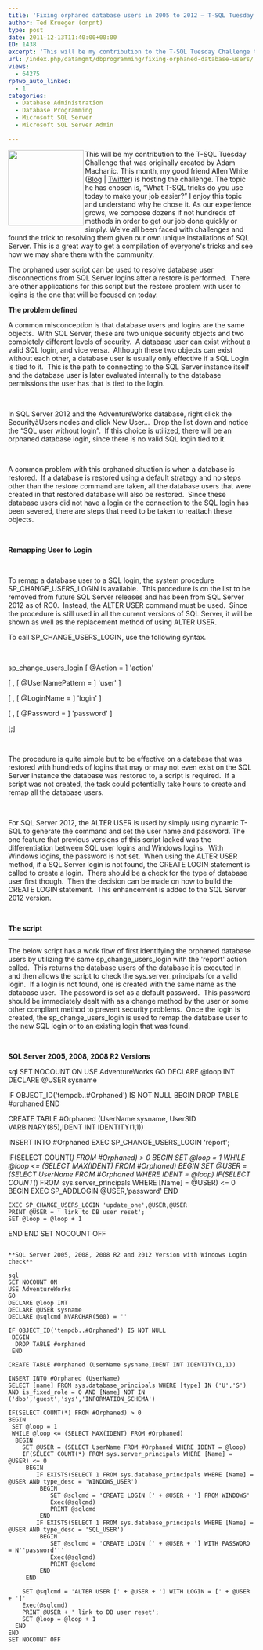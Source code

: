 ```yaml
---
title: 'Fixing orphaned database users in 2005 to 2012 – T-SQL Tuesday #025'
author: Ted Krueger (onpnt)
type: post
date: 2011-12-13T11:40:00+00:00
ID: 1438
excerpt: 'This will be my contribution to the T-SQL Tuesday Challenge that was originally created by Adam Machanic.  This month, my good friend Allen White (Blog | Twitter) is hosting the challenge.  The topic he has chosen is, “What T-SQL tricks do you use today&hellip;'
url: /index.php/datamgmt/dbprogramming/fixing-orphaned-database-users/
views:
  - 64275
rp4wp_auto_linked:
  - 1
categories:
  - Database Administration
  - Database Programming
  - Microsoft SQL Server
  - Microsoft SQL Server Admin

---
```

<div class="image_block">
  <a href="http://sqlblog.com/blogs/allen_white/archive/2011/12/05/t-sql-tuesday-025-invitation-to-share-your-tricks.aspx"><img alt="" src="/wp-content/uploads/blogs/DataMgmt/-19.png?mtime=1323611029" width="154" height="154" align="left" /></a>
</div>

This will be my contribution to the T-SQL Tuesday Challenge that was originally created by Adam Machanic. This month, my good friend Allen White ([Blog][1] | [Twitter][2]) is hosting the challenge. The topic he has chosen is, “What T-SQL tricks do you use today to make your job easier?” I enjoy this topic and understand why he chose it. As our experience grows, we compose dozens if not hundreds of methods in order to get our job done quickly or simply. We've all been faced with challenges and found the trick to resolving them given our own unique installations of SQL Server. This is a great way to get a compilation of everyone's tricks and see how we may share them with the community. 

The orphaned user script can be used to resolve database user disconnections from SQL Server logins after a restore is performed.  There are other applications for this script but the restore problem with user to logins is the one that will be focused on today.

**The problem defined**

A common misconception is that database users and logins are the same objects.  With SQL Server, these are two unique security objects and two completely different levels of security.  A database user can exist without a valid SQL login, and vice versa.  Although these two objects can exist without each other, a database user is usually only effective if a SQL Login is tied to it.  This is the path to connecting to the SQL Server instance itself and the database user is later evaluated internally to the database permissions the user has that is tied to the login.

 

In SQL Server 2012 and the AdventureWorks database, right click the SecurityàUsers nodes and click New User...  Drop the list down and notice the “SQL user without login”.  If this choice is utilized, there will be an orphaned database login, since there is no valid SQL login tied to it.

 

A common problem with this orphaned situation is when a database is restored.  If a database is restored using a default strategy and no steps other than the restore command are taken, all the database users that were created in that restored database will also be restored.  Since these database users did not have a login or the connection to the SQL login has been severed, there are steps that need to be taken to reattach these objects.

 

**Remapping User to Login**

 

To remap a database user to a SQL login, the system procedure SP\_CHANGE\_USERS_LOGIN is available.  This procedure is on the list to be removed from future SQL Server releases and has been from SQL Server 2012 as of RC0.  Instead, the ALTER USER command must be used.  Since the procedure is still used in all the current versions of SQL Server, it will be shown as well as the replacement method of using ALTER USER.  

To call SP\_CHANGE\_USERS_LOGIN, use the following syntax.

 

sp\_change\_users_login [ @Action = ] 'action'

[ , [ @UserNamePattern = ] 'user' ]

[ , [ @LoginName = ] 'login' ]

[ , [ @Password = ] 'password' ]

[;]

 

The procedure is quite simple but to be effective on a database that was restored with hundreds of logins that may or may not even exist on the SQL Server instance the database was restored to, a script is required.  If a script was not created, the task could potentially take hours to create and remap all the database users.

 

For SQL Server 2012, the ALTER USER is used by simply using dynamic T-SQL to generate the command and set the user name and password. The one feature that previous versions of this script lacked was the differentiation between SQL user logins and Windows logins.  With Windows logins, the password is not set.  When using the ALTER USER method, if a SQL Server login is not found, the CREATE LOGIN statement is called to create a login.  There should be a check for the type of database user first though.  Then the decision can be made on how to build the CREATE LOGIN statement.  This enhancement is added to the SQL Server 2012 version.

 

**The script**

 ****

The below script has a work flow of first identifying the orphaned database users by utilizing the same sp\_change\_users\_login with the 'report' action called.  This returns the database users of the database it is executed in and then allows the script to check the sys.server\_principals for a valid login.  If a login is not found, one is created with the same name as the database user.  The password is set as a default password.  This password should be immediately dealt with as a change method by the user or some other compliant method to prevent security problems.  Once the login is created, the sp\_change\_users_login is used to remap the database user to the new SQL login or to an existing login that was found.

 

**SQL Server 2005, 2008, 2008 R2 Versions**

sql
SET NOCOUNT ON
USE AdventureWorks
GO
DECLARE @loop INT
DECLARE @USER sysname
 
IF OBJECT_ID('tempdb..#Orphaned') IS NOT NULL 
 BEGIN
  DROP TABLE #orphaned
 END
 
CREATE TABLE #Orphaned (UserName sysname, UserSID VARBINARY(85),IDENT INT IDENTITY(1,1))
 
INSERT INTO #Orphaned
EXEC SP_CHANGE_USERS_LOGIN 'report';
 
IF(SELECT COUNT(*) FROM #Orphaned) > 0
BEGIN
 SET @loop = 1
 WHILE @loop <= (SELECT MAX(IDENT) FROM #Orphaned)
  BEGIN
    SET @USER = (SELECT UserName FROM #Orphaned WHERE IDENT = @loop)
    IF(SELECT COUNT(*) FROM sys.server_principals WHERE [Name] = @USER) <= 0
     BEGIN
        EXEC SP_ADDLOGIN @USER,'password'
     END
     
    EXEC SP_CHANGE_USERS_LOGIN 'update_one',@USER,@USER
    PRINT @USER + ' link to DB user reset';
    SET @loop = @loop + 1
  END
END
SET NOCOUNT OFF
```

**SQL Server 2005, 2008, 2008 R2 and 2012 Version with Windows Login check**

sql
SET NOCOUNT ON
USE AdventureWorks
GO
DECLARE @loop INT
DECLARE @USER sysname
DECLARE @sqlcmd NVARCHAR(500) = ''

IF OBJECT_ID('tempdb..#Orphaned') IS NOT NULL 
 BEGIN
  DROP TABLE #orphaned
 END
 
CREATE TABLE #Orphaned (UserName sysname,IDENT INT IDENTITY(1,1))
 
INSERT INTO #Orphaned (UserName)
SELECT [name] FROM sys.database_principals WHERE [type] IN ('U','S') AND is_fixed_role = 0 AND [Name] NOT IN ('dbo','guest','sys','INFORMATION_SCHEMA')

IF(SELECT COUNT(*) FROM #Orphaned) > 0
BEGIN
 SET @loop = 1
 WHILE @loop <= (SELECT MAX(IDENT) FROM #Orphaned)
  BEGIN
    SET @USER = (SELECT UserName FROM #Orphaned WHERE IDENT = @loop)
    IF(SELECT COUNT(*) FROM sys.server_principals WHERE [Name] = @USER) <= 0
     BEGIN
		IF EXISTS(SELECT 1 FROM sys.database_principals WHERE [Name] = @USER AND type_desc = 'WINDOWS_USER')
		 BEGIN
			SET @sqlcmd = 'CREATE LOGIN [' + @USER + '] FROM WINDOWS'
			Exec(@sqlcmd)
			PRINT @sqlcmd
		 END
		IF EXISTS(SELECT 1 FROM sys.database_principals WHERE [Name] = @USER AND type_desc = 'SQL_USER')
		 BEGIN
			SET @sqlcmd = 'CREATE LOGIN [' + @USER + '] WITH PASSWORD = N''password'''
			Exec(@sqlcmd)
			PRINT @sqlcmd
		 END
     END
     
	SET @sqlcmd = 'ALTER USER [' + @USER + '] WITH LOGIN = [' + @USER + ']'
	Exec(@sqlcmd)
    PRINT @USER + ' link to DB user reset';
    SET @loop = @loop + 1
  END
END
SET NOCOUNT OFF
```

 [1]: http://sqlblog.com/blogs/allen_white/default.aspx
 [2]: http://twitter.com/SQLRunr